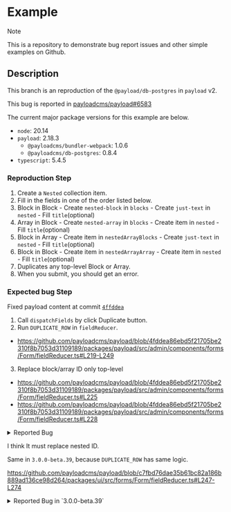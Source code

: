 # Example

> [!NOTE]
> This is a repository to demonstrate bug report issues and other simple examples on Github.

## Description

This branch is an reproduction of the `@payload/db-postgres` in `payload` v2.

This bug is reported in [payloadcms/payload#6583](https://github.com/payloadcms/payload/issues/6583)

The current major package versions for this example are below.

- `node`: 20.14
- `payload`: 2.18.3
  - `@payloadcms/bundler-webpack`: 1.0.6
  - `@payloadcms/db-postgres`: 0.8.4
- `typescript`: 5.4.5

### Reproduction Step

1. Create a `Nested` collection item.
2. Fill in the fields in one of the order listed below.
  1. Block in Block
    - Create `nested-block` in `blocks`
    - Create `just-text` in `nested`
    - Fill `title`(optional)
  2. Array in Block
    - Create `nested-array` in `blocks`
    - Create item in `nested`
    - Fill `title`(optional)
  3. Block in Array
    - Create item in `nestedArrayBlocks`
    - Create `just-text` in `nested`
    - Fill `title`(optional)
  4. Block in Block
    - Create item in `nestedArrayArray`
    - Create item in `nested`
    - Fill `title`(optional)
3. Duplicates any top-level Block or Array.
4. When you submit, you should get an error.

### Expected bug Step

Fixed payload content at commit [`4ffddea`](https://github.com/payloadcms/payload/tree/4fddea86ebd5f21705be2310f8b7053d31109189)

1. Call `dispatchFields` by click Duplicate button.
2. Run `DUPLICATE_ROW` in `fieldReducer`.
  - https://github.com/payloadcms/payload/blob/4fddea86ebd5f21705be2310f8b7053d31109189/packages/payload/src/admin/components/forms/Form/fieldReducer.ts#L219-L249
3. Replace block/array ID only top-level
  - https://github.com/payloadcms/payload/blob/4fddea86ebd5f21705be2310f8b7053d31109189/packages/payload/src/admin/components/forms/Form/fieldReducer.ts#L225
  - https://github.com/payloadcms/payload/blob/4fddea86ebd5f21705be2310f8b7053d31109189/packages/payload/src/admin/components/forms/Form/fieldReducer.ts#L228

<details>
<summary>
Reported Bug
</summary>

```text
[16:56:40] ERROR (payload): TypeError: Cannot read properties of undefined (reading 'nested_blocks_just_text_pkey')
    at upsertRow (D:\GithubProject\example-list\node_modules\.pnpm\@payloadcms+db-postgres@0.8.4_@types+react@18.3.3_payload@2.18.3_@swc+helpers@0.5.11_@types+r_utjmzo3j7ceboprn5scvypgwvm\node_modules\@payloadcms\db-postgres\src\upsertRow\index.ts:318:57)
    at processTicksAndRejections (node:internal/process/task_queues:95:5)
    at async Object.updateOne (D:\GithubProject\example-list\node_modules\.pnpm\@payloadcms+db-postgres@0.8.4_@types+react@18.3.3_payload@2.18.3_@swc+helpers@0.5.11_@types+r_utjmzo3j7ceboprn5scvypgwvm\node_modules\@payloadcms\db-postgres\src\update.ts:44:18)
    at async updateByID (D:\GithubProject\example-list\node_modules\.pnpm\payload@2.18.3_@swc+helpers@0.5.11_@types+react@18.3.3_esbuild@0.19.12_typescript@5.4.5_webpa_w2wwwoljy4lt2mm3kbswof65oi\node_modules\payload\src\collections\operations\updateByID.ts:269:16)
    at async updateByIDHandler (D:\GithubProject\example-list\node_modules\.pnpm\payload@2.18.3_@swc+helpers@0.5.11_@types+react@18.3.3_esbuild@0.19.12_typescript@5.4.5_webpa_w2wwwoljy4lt2mm3kbswof65oi\node_modules\payload\src\collections\requestHandlers\updateByID.ts:43:17)
```

</details>

I think It must replace nested ID.

Same in `3.0.0-beta.39`, because `DUPLICATE_ROW` has same logic.

https://github.com/payloadcms/payload/blob/c7fbd76dae35b61bc82a186b889ad136ce98d264/packages/ui/src/forms/Form/fieldReducer.ts#L247-L274


<details>
<summary>
Reported Bug in `3.0.0-beta.39`
</summary>

```text
 POST /api/form-state 200 in 29ms
 POST /api/form-state 200 in 31ms
[17:45:40] ERROR: TypeError: Cannot read properties of undefined (reading 'nested_blocks_just_text_pkey')
    at upsertRow (webpack-internal:///(rsc)/./node_modules/.pnpm/@payloadcms+db-postgres@3.0.0-beta.39_payload@3.0.0-beta.39_react@19.0.0-rc-f994737d14-202405_2nspayvwlqhwq63fyyc272u4ay/node_modules/@payloadcms/db-postgres/dist/upsertRow/index.js:262:59)
    at process.processTicksAndRejections (node:internal/process/task_queues:95:5)
    at async Object.updateOne (webpack-internal:///(rsc)/./node_modules/.pnpm/@payloadcms+db-postgres@3.0.0-beta.39_payload@3.0.0-beta.39_react@19.0.0-rc-f994737d14-202405_2nspayvwlqhwq63fyyc272u4ay/node_modules/@payloadcms/db-postgres/dist/update.js:49:20)
    at async updateByIDOperation (webpack-internal:///(rsc)/./node_modules/.pnpm/payload@3.0.0-beta.39_@swc+core@1.5.24_@swc+types@0.1.7_graphql@16.8.1_typescript@5.4.5/node_modules/payload/dist/collections/operations/updateByID.js:222:22)
    at async Object.updateByID (webpack-internal:///(rsc)/./node_modules/.pnpm/@payloadcms+next@3.0.0-beta.39_graphql@16.8.1_monaco-editor@0.49.0_next@15.0.0-rc.0_payload@3_bycrjqlo3lguyhsywwxtlataiy/node_modules/@payloadcms/next/dist/routes/rest/collections/updateByID.js:25:17)
    at async eval (webpack-internal:///(rsc)/./node_modules/.pnpm/@payloadcms+next@3.0.0-beta.39_graphql@16.8.1_monaco-editor@0.49.0_next@15.0.0-rc.0_payload@3_bycrjqlo3lguyhsywwxtlataiy/node_modules/@payloadcms/next/dist/routes/rest/index.js:687:35)
    at async D:\GithubProject\test-p-beta\node_modules\.pnpm\next@15.0.0-rc.0_react-dom@19.0.0-rc-f994737d14-20240522_react@19.0.0-rc-f994737d14-20240522\node_modules\next\dist\compiled\next-server\app-route.runtime.dev.js:6:63352
    at async eP.execute (D:\GithubProject\test-p-beta\node_modules\.pnpm\next@15.0.0-rc.0_react-dom@19.0.0-rc-f994737d14-20240522_react@19.0.0-rc-f994737d14-20240522\node_modules\next\dist\compiled\next-server\app-route.runtime.dev.js:6:54549)
    at async eP.handle (D:\GithubProject\test-p-beta\node_modules\.pnpm\next@15.0.0-rc.0_react-dom@19.0.0-rc-f994737d14-20240522_react@19.0.0-rc-f994737d14-20240522\node_modules\next\dist\compiled\next-server\app-route.runtime.dev.js:6:64693)
    at async doRender (D:\GithubProject\test-p-beta\node_modules\.pnpm\next@15.0.0-rc.0_react-dom@19.0.0-rc-f994737d14-20240522_react@19.0.0-rc-f994737d14-20240522\node_modules\next\dist\server\base-server.js:1419:42)
    at async responseGenerator (D:\GithubProject\test-p-beta\node_modules\.pnpm\next@15.0.0-rc.0_react-dom@19.0.0-rc-f994737d14-20240522_react@19.0.0-rc-f994737d14-20240522\node_modules\next\dist\server\base-server.js:1640:40)
    at async DevServer.renderToResponseWithComponentsImpl (D:\GithubProject\test-p-beta\node_modules\.pnpm\next@15.0.0-rc.0_react-dom@19.0.0-rc-f994737d14-20240522_react@19.0.0-rc-f994737d14-20240522\node_modules\next\dist\server\base-server.js:1665:28)
    at async DevServer.renderPageComponent (D:\GithubProject\test-p-beta\node_modules\.pnpm\next@15.0.0-rc.0_react-dom@19.0.0-rc-f994737d14-20240522_react@19.0.0-rc-f994737d14-20240522\node_modules\next\dist\server\base-server.js:1978:24)
    at async DevServer.renderToResponseImpl (D:\GithubProject\test-p-beta\node_modules\.pnpm\next@15.0.0-rc.0_react-dom@19.0.0-rc-f994737d14-20240522_react@19.0.0-rc-f994737d14-20240522\node_modules\next\dist\server\base-server.js:2016:32)
    at async DevServer.pipeImpl (D:\GithubProject\test-p-beta\node_modules\.pnpm\next@15.0.0-rc.0_react-dom@19.0.0-rc-f994737d14-20240522_react@19.0.0-rc-f994737d14-20240522\node_modules\next\dist\server\base-server.js:908:25)
    at async NextNodeServer.handleCatchallRenderRequest (D:\GithubProject\test-p-beta\node_modules\.pnpm\next@15.0.0-rc.0_react-dom@19.0.0-rc-f994737d14-20240522_react@19.0.0-rc-f994737d14-20240522\node_modules\next\dist\server\next-server.js:273:17)
    at async DevServer.handleRequestImpl (D:\GithubProject\test-p-beta\node_modules\.pnpm\next@15.0.0-rc.0_react-dom@19.0.0-rc-f994737d14-20240522_react@19.0.0-rc-f994737d14-20240522\node_modules\next\dist\server\base-server.js:804:17)
    at async D:\GithubProject\test-p-beta\node_modules\.pnpm\next@15.0.0-rc.0_react-dom@19.0.0-rc-f994737d14-20240522_react@19.0.0-rc-f994737d14-20240522\node_modules\next\dist\server\dev\next-dev-server.js:339:20
    at async Span.traceAsyncFn (D:\GithubProject\test-p-beta\node_modules\.pnpm\next@15.0.0-rc.0_react-dom@19.0.0-rc-f994737d14-20240522_react@19.0.0-rc-f994737d14-20240522\node_modules\next\dist\trace\trace.js:157:20)
    at async DevServer.handleRequest (D:\GithubProject\test-p-beta\node_modules\.pnpm\next@15.0.0-rc.0_react-dom@19.0.0-rc-f994737d14-20240522_react@19.0.0-rc-f994737d14-20240522\node_modules\next\dist\server\dev\next-dev-server.js:336:24)
    at async invokeRender (D:\GithubProject\test-p-beta\node_modules\.pnpm\next@15.0.0-rc.0_react-dom@19.0.0-rc-f994737d14-20240522_react@19.0.0-rc-f994737d14-20240522\node_modules\next\dist\server\lib\router-server.js:175:21)
    at async handleRequest (D:\GithubProject\test-p-beta\node_modules\.pnpm\next@15.0.0-rc.0_react-dom@19.0.0-rc-f994737d14-20240522_react@19.0.0-rc-f994737d14-20240522\node_modules\next\dist\server\lib\router-server.js:354:24)
    at async requestHandlerImpl (D:\GithubProject\test-p-beta\node_modules\.pnpm\next@15.0.0-rc.0_react-dom@19.0.0-rc-f994737d14-20240522_react@19.0.0-rc-f994737d14-20240522\node_modules\next\dist\server\lib\router-server.js:378:13)
    at async Server.requestListener (D:\GithubProject\test-p-beta\node_modules\.pnpm\next@15.0.0-rc.0_react-dom@19.0.0-rc-f994737d14-20240522_react@19.0.0-rc-f994737d14-20240522\node_modules\next\dist\server\lib\start-server.js:142:13)
```

</detail>

## ChangeLog

- Add README and Issue number
